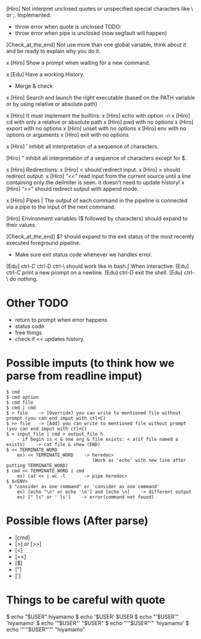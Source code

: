[Hiro] Not interpret unclosed quotes or unspecified special characters like \ or ;.
Implemented: 
 - throw error when quote is unclosed
TODO:
 - throw error when pipe is unclosed (now segfault will happen)

[Check_at_the_end] Not use more than one global variable, think about it and be ready to explain why you do it.

x [Hiro] Show a prompt when waiting for a new command.

x [Edu] Have a working History.
- Merge & check

x [Hiro] Search and launch the right executable (based on the PATH variable or by using relative or absolute path)

x [Hiro] It must implement the builtins:
    x [Hiro] echo with option -n
    x [Hiro] cd with only a relative or absolute path
    x [Hiro] pwd with no options
    x [Hiro] export with no options
    x [Hiro] unset with no options
    x [Hiro] env with no options or arguments
    x [Hiro] exit with no options

x [Hiro] ’ inhibit all interpretation of a sequence of characters.

[Hiro] " inhibit all interpretation of a sequence of characters except for $.

x [Hiro] Redirections:
    x [Hiro] < should redirect input.
    x [Hiro] > should redirect output.
    x [Hiro] “<<” read input from the current source until a line containing only the delimiter is seen. it doesn’t need to update history!
    x [Hiro] “>>” should redirect output with append mode.

x [Hiro] Pipes | The output of each command in the pipeline is connected via a pipe to the input of the next command.

[Hiro] Environment variables ($ followed by characters) should expand to their values.

[Check_at_the_end] $? should expand to the exit status of the most recently executed foreground pipeline.
- Make sure exit status code whenever we handles error.

[Edu] ctrl-C ctrl-D ctrl-\ should work like in bash.∫
    When interactive:
      [Edu] ctrl-C print a new prompt on a newline.
      [Edu] ctrl-D exit the shell.
      [Edu] ctrl-\ do nothing.

# Other TODO
- return to prompt when error happens
- status code
- free things
- check if << updates history.


# Possible imputs (to think how we parse from readline imput)
    $ cmd
    $ cmd option
    $ cmd file
    $ cmd | cmd
    $ > file    -> [Override] you can write to mentioned file without prompt (you can end imput with ctl+C)
    $ >> file   -> [Add] you can write to mentioned file without prompt (you can end imput with ctl+C)
    $ < input_file | cmd > output_file h
        - if begin is < & one arg & file exists: < a(if file named a exists)    -> cat file & show (END)
    $ << TERMINATE_WORD
        ex) << TERMINATE_WORD    -> heredoc>
                                    (Work as 'echo' with new line after putting TERMINATE_WORD)
    $ cmd << TERMINATE_WORD | cmd
        ex) cat << | wc -l       -> pipe heredoc>
    $ $<ENV>
     $ "consider as one command" or 'consider as one command'
        ex) [echo "\n" or echo '\n'] and [echo \n]    -> different output
        ex) [" ls" or ' ls']    -> error(command not found)

# Possible flows (After parse)
- [cmd]
- [>] or [>>]
- [<]
- [<<]
- [$<ENV>]
- ["]
- [']

# Things to be careful with quote
$ echo "$USER"
hiyamamo
$ echo '$USER'
$USER
$ echo "'$USER'"
'hiyamamo'
$ echo '"$USER"'
"$USER"
$ echo "'"$USER"'"
'hiyamamo'
$ echo '"'"$USER"'"'
"hiyamamo"
